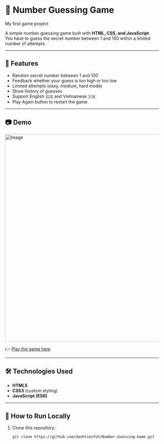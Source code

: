 # 🎯 Number Guessing Game

My first game project

A simple number guessing game built with **HTML, CSS, and JavaScript**.  
You have to guess the secret number between 1 and 100 within a limited number of attempts.

---

## 🌟 Features
- Random secret number between 1 and 100
- Feedback whether your guess is too high or too low
- Limited attempts (easy, medium, hard mode)
- Show history of guesses
- Support English 🇬🇧 and Vietnamese 🇻🇳
- Play Again button to restart the game

---

## 📷 Demo
<img width="1223" height="677" alt="Image" src="https://github.com/user-attachments/assets/fe58de42-618c-4a3a-a6fa-52ae455f3029" />

👉 [Play the game here](https://danhtienfuh.github.io/Number-Guessing-Game/)  

---

## 🛠️ Technologies Used
- **HTML5**
- **CSS3** (custom styling)
- **JavaScript (ES6)**

---

## 🚀 How to Run Locally
1. Clone this repository:
   ```bash
   git clone https://github.com/danhtienfuh/Number-Guessing-Game.git
